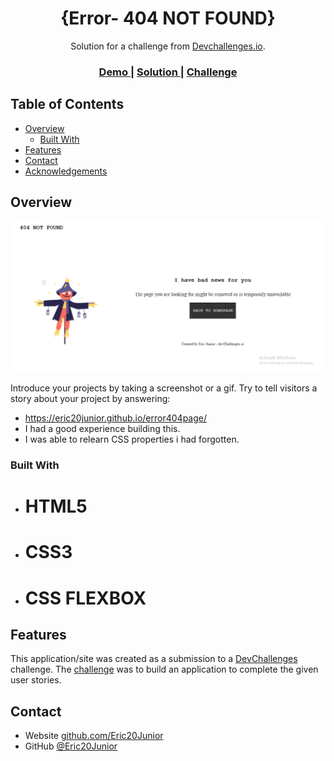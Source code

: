 <!-- Please update value in the {}  -->

<h1 align="center">{Error- 404 NOT FOUND}</h1>

<div align="center">
   Solution for a challenge from  <a href="http://devchallenges.io" target="_blank">Devchallenges.io</a>.
</div>

<div align="center">
  <h3>
    <a href="https://eric20junior.github.io/error404page/">
      Demo
    </a>
    <span> | </span>
    <a href="https://eric20junior.github.io/error404page/">
      Solution
    </a>
    <span> | </span>
    <a href="https://devchallenges.io/challenges/wBunSb7FPrIepJZAg0sY">
      Challenge
    </a>
  </h3>
</div>

<!-- TABLE OF CONTENTS -->

## Table of Contents

- [Overview](#overview)
  - [Built With](#built-with)
- [Features](#features)
- [Contact](#contact)
- [Acknowledgements](#acknowledgements)

## Overview

![screenshot](./img/404.png)

Introduce your projects by taking a screenshot or a gif. Try to tell visitors a story about your project by answering:

- https://eric20junior.github.io/error404page/
- I had a good experience building this.
- I was able to relearn CSS properties i had forgotten.

### Built With

- # HTML5
- # CSS3
- # CSS FLEXBOX

## Features


This application/site was created as a submission to a [DevChallenges](https://devchallenges.io/challenges) challenge. The [challenge](https://devchallenges.io/challenges/wBunSb7FPrIepJZAg0sY) was to build an application to complete the given user stories.


## Contact

- Website [github.com/Eric20Junior](https://github.com/Eric20Junior)
- GitHub [@Eric20Junior](https://github.com/Eric20Junior})
